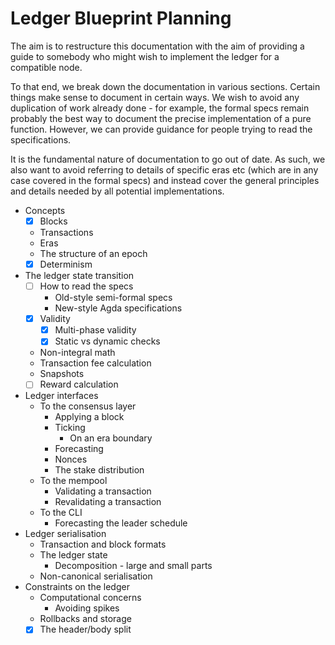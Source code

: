 # Ledger Blueprint Planning

The aim is to restructure this documentation with the aim of providing a guide
to somebody who might wish to implement the ledger for a compatible node.

To that end, we break down the documentation in various sections. Certain
things make sense to document in certain ways. We wish to avoid any duplication
of work already done - for example, the formal specs remain probably the best
way to document the precise implementation of a pure function. However, we can
provide guidance for people trying to read the specifications.

It is the fundamental nature of documentation to go out of date. As such, we
also want to avoid referring to details of specific eras etc (which are in any
case covered in the formal specs) and instead cover the general principles and
details needed by all potential implementations.

- Concepts
  - [x] Blocks
  - Transactions
  - Eras
  - The structure of an epoch
  - [x] Determinism
- The ledger state transition
  - [ ] How to read the specs
    - Old-style semi-formal specs
    - New-style Agda specifications
  - [x] Validity
    - [x] Multi-phase validity
    - [x] Static vs dynamic checks
  - Non-integral math
  - Transaction fee calculation
  - Snapshots
  - [ ] Reward calculation
- Ledger interfaces
  - To the consensus layer
    - Applying a block
    - Ticking
      - On an era boundary
    - Forecasting
    - Nonces
    - The stake distribution
  - To the mempool
    - Validating a transaction
    - Revalidating a transaction
  - To the CLI
    - Forecasting the leader schedule
- Ledger serialisation
  - Transaction and block formats
  - The ledger state
    - Decomposition - large and small parts
  - Non-canonical serialisation
- Constraints on the ledger
  - Computational concerns
    - Avoiding spikes
  - Rollbacks and storage
  - [x] The header/body split
